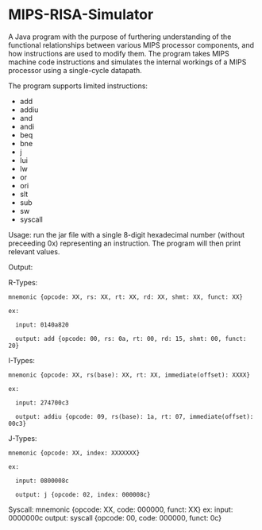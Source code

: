 # MIPS-RISA-Simulator

A Java program with the purpose of furthering understanding of the functional relationships between various MIPS processor components, and how instructions are used to modify them. The program takes MIPS machine code instructions and simulates the internal workings of a MIPS processor using a single-cycle datapath.

The program supports limited instructions:

-    add
-    addiu
-    and
-    andi
-    beq
-    bne
-    j
-    lui
-    lw
-    or
-    ori
-    slt
-    sub
-    sw
-    syscall

Usage: run the jar file with a single 8-digit hexadecimal number (without preceeding 0x) representing an instruction. The program will then print relevant values.

Output:

  R-Types:
  
    mnemonic {opcode: XX, rs: XX, rt: XX, rd: XX, shmt: XX, funct: XX}
    
    ex:
    
      input: 0140a820 
      
      output: add {opcode: 00, rs: 0a, rt: 00, rd: 15, shmt: 00, funct: 20}
      

  I-Types:
  
    mnemonic {opcode: XX, rs(base): XX, rt: XX, immediate(offset): XXXX}
    
    ex:
    
      input: 274700c3 
      
      output: addiu {opcode: 09, rs(base): 1a, rt: 07, immediate(offset): 00c3}
      

  J-Types:
  
    mnemonic {opcode: XX, index: XXXXXXX}
    
    ex:
    
      input: 0800008c 
      
      output: j {opcode: 02, index: 000008c}
      

  Syscall:
    mnemonic {opcode: XX, code: 000000, funct: XX}
    ex:
      input: 0000000c 
      output: syscall {opcode: 00, code: 000000, funct: 0c}

